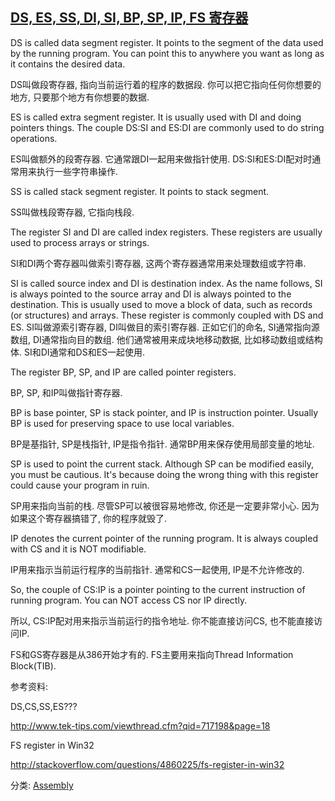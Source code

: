 ## [DS, ES, SS, DI, SI, BP, SP, IP, FS 寄存器](https://www.cnblogs.com/awpatp/archive/2010/07/07/1772725.html)

DS is called data segment register. It points to the segment of the data used by the running program. You can point this to anywhere you want as long as it contains the desired data.

DS叫做段寄存器, 指向当前运行着的程序的数据段. 你可以把它指向任何你想要的地方, 只要那个地方有你想要的数据.

 

ES is called extra segment register. It is usually used with DI and doing pointers things. The couple DS:SI and ES:DI are commonly used to do string operations.

ES叫做额外的段寄存器. 它通常跟DI一起用来做指针使用. DS:SI和ES:DI配对时通常用来执行一些字符串操作.

 

SS is called stack segment register. It points to stack segment.

SS叫做栈段寄存器, 它指向栈段.

The register SI and DI are called index registers. These registers are usually used to process arrays or strings.

SI和DI两个寄存器叫做索引寄存器, 这两个寄存器通常用来处理数组或字符串.

 

SI is called source index and DI is destination index. As the name follows, SI is always pointed to the source array and DI is always pointed to the destination. This is usually used to move a block of data, such as records (or structures) and arrays. These register is commonly coupled with DS and ES.
SI叫做源索引寄存器, DI叫做目的索引寄存器. 正如它们的命名, SI通常指向源数组, DI通常指向目的数组. 他们通常被用来成块地移动数据, 比如移动数组或结构体. SI和DI通常和DS和ES一起使用.

 

The register BP, SP, and IP are called pointer registers.

BP, SP, 和IP叫做指针寄存器.

 

BP is base pointer, SP is stack pointer, and IP is instruction pointer. Usually BP is used for preserving space to use local variables.

BP是基指针, SP是栈指针, IP是指令指针. 通常BP用来保存使用局部变量的地址.

 

SP is used to point the current stack. Although SP can be modified easily, you must be cautious. It's because doing the wrong thing with this register could cause your program in ruin.

SP用来指向当前的栈. 尽管SP可以被很容易地修改, 你还是一定要非常小心. 因为如果这个寄存器搞错了, 你的程序就毁了.

 

IP denotes the current pointer of the running program. It is always coupled with CS and it is NOT modifiable.

IP用来指示当前运行程序的当前指针. 通常和CS一起使用, IP是不允许修改的.

 

So, the couple of CS:IP is a pointer pointing to the current instruction of running program. You can NOT access CS nor IP directly.

所以, CS:IP配对用来指示当前运行的指令地址. 你不能直接访问CS, 也不能直接访问IP.

 

FS和GS寄存器是从386开始才有的. FS主要用来指向Thread Information Block(TIB).

 

参考资料:

DS,CS,SS,ES???

http://www.tek-tips.com/viewthread.cfm?qid=717198&page=18

FS register in Win32

http://stackoverflow.com/questions/4860225/fs-register-in-win32

分类: [Assembly](https://www.cnblogs.com/awpatp/category/216378.html)